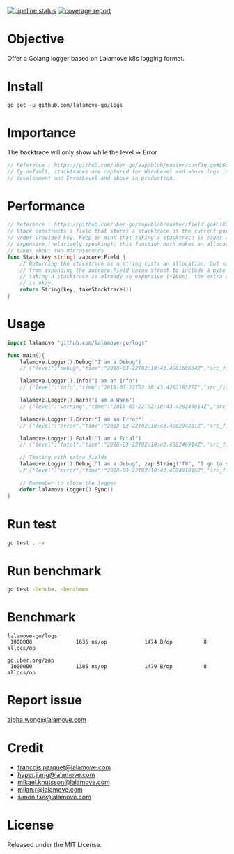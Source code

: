 [![pipeline status](https://gitlab.com/AlphaWong/logs/badges/master/pipeline.svg)](https://gitlab.com/AlphaWong/logs/commits/master)
[![coverage report](https://gitlab.com/AlphaWong/logs/badges/master/coverage.svg)](https://gitlab.com/AlphaWong/logs/pipelines)
# Objective
Offer a Golang logger based on Lalamove k8s logging format.

# Install
```
go get -u github.com/lalamove-go/logs
```

# Importance
The backtrace will only show while the level => Error
``` go
// Reference : https://github.com/uber-go/zap/blob/master/config.go#L63
// By default, stacktraces are captured for WarnLevel and above logs in
// development and ErrorLevel and above in production.
```

# Performance
```go
// Reference : https://github.com/uber-go/zap/blob/master/field.go#L182
// Stack constructs a field that stores a stacktrace of the current goroutine
// under provided key. Keep in mind that taking a stacktrace is eager and
// expensive (relatively speaking); this function both makes an allocation and
// takes about two microseconds.
func Stack(key string) zapcore.Field {
	// Returning the stacktrace as a string costs an allocation, but saves us
	// from expanding the zapcore.Field union struct to include a byte slice. Since
	// taking a stacktrace is already so expensive (~10us), the extra allocation
	// is okay.
	return String(key, takeStacktrace())
}
```

# Usage
```go
import lalamove "github.com/lalamove-go/logs"

func main(){
    lalamove.Logger().Debug("I am a Debug")
    // {"level":"debug","time":"2018-03-22T02:18:43.428168664Z","src_file":"/home/alpha/works/src/github.com/lalamove-go/logs/logs_test.go","message":"I am a Debug","src_line":"12","context":{}}

    lalamove.Logger().Info("I am an Info")
    // {"level":"info","time":"2018-03-22T02:18:43.428218327Z","src_file":"/home/alpha/works/src/github.com/lalamove-go/logs/logs_test.go","message":"I am an Info","src_line":"13","context":{}}

    lalamove.Logger().Warn("I am a Warn")
    // {"level":"warning","time":"2018-03-22T02:18:43.428246914Z","src_file":"/home/alpha/works/src/github.com/lalamove-go/logs/logs_test.go","message":"I am a Warn","src_line":"14","context":{}}

    lalamove.Logger().Error("I am an Error")
    // {"level":"error","time":"2018-03-22T02:18:43.428294281Z","src_file":"/home/alpha/works/src/github.com/lalamove-go/logs/logs_test.go","message":"I am an Error","src_line":"15","context":{},"backtrace":"github.com/lalamove-go/logs_test.TestGetLalamoveLoggerPassDebug\n\t/home/alpha/works/src/github.com/lalamove-go/logs/logs_test.go:15\ntesting.tRunner\n\t/home/alpha/go/src/testing/testing.go:777"}

    lalamove.Logger().Fatal("I am a Fatal")
    // {"level":"fatal","time":"2018-03-22T02:18:43.428246914Z","src_file":"/home/alpha/works/src/github.com/lalamove-go/logs/logs_test.go","message":"I am a Fatal","src_line":"14","context":{},"backtrace":"github.com/lalamove-go/logs_test.TestGetLalamoveLoggerPassDebug\n\t/home/alpha/works/src/github.com/lalamove-go/logs/logs_test.go:15\ntesting.tRunner\n\t/home/alpha/go/src/testing/testing.go:777"}

    // Testing with extra fields
    lalamove.Logger().Debug("I am a Debug", zap.String("f0", "I go to school by bus"),zap.String("f1", "Goodest english"))
    // {"level":"error","time":"2018-03-22T02:18:43.428491016Z","src_file":"/home/alpha/works/src/github.com/lalamove-go/logs/logs_test.go","message":"I am a Debug","src_line":"40","context":{"f2":"I go to school by bus","f3":"Goodest english"},"backtrace":"github.com/lalamove-go/logs_test.TestGetLalamoveLoggerPassErrorWithRootLevelNamespace\n\t/home/alpha/works/src/github.com/lalamove-go/logs/logs_test.go:40\ntesting.tRunner\n\t/home/alpha/go/src/testing/testing.go:777"}

    // Remember to close the logger
    defer lalamove.Logger().Sync()
}

```
# Run test
```sh
go test . -v
```

# Run benchmark
```sh
go test -bench=. -benchmem
```

# Benchmark
```
lalamove-go/logs
 1000000              1636 ns/op            1474 B/op          8 allocs/op

go.uber.org/zap
 1000000              1385 ns/op            1479 B/op          8 allocs/op
```

# Report issue
alpha.wong@lalamove.com

# Credit
- francois.parquet@lalamove.com
- hyper.jiang@lalamove.com
- mikael.knutsson@lalamove.com
- milan.r@lalamove.com
- simon.tse@lalamove.com

# License
Released under the MIT License.
